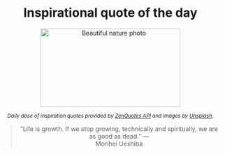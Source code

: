
<div align="center">

# Inspirational quote of the day

<img src="./data/photo.jpeg" alt="Beautiful nature photo" width="320" height="180">

<sub><i>Daily dose of inspiration quotes provided by [ZenQuotes API](https://zenquotes.io/) and images by [Unsplash](https://unsplash.com/).</i></sub>


<blockquote>&ldquo;Life is growth. If we stop growing, technically and spiritually, we are as good as dead.&rdquo; &mdash; <footer>Morihei Ueshiba</footer></blockquote>

</div>
